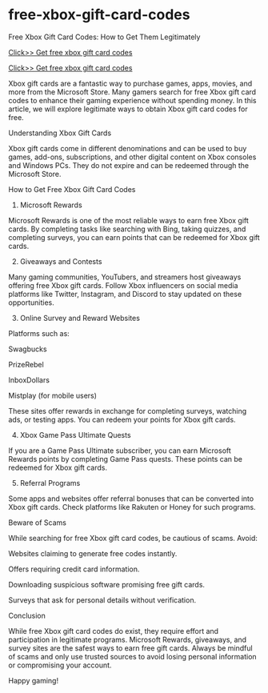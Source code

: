 # free-xbox-gift-card-codes
Free Xbox Gift Card Codes: How to Get Them Legitimately

[Click>> Get free xbox gift card codes](https://giftcard.ndoffer.com/xbgcnkiojrff/)

[Click>> Get free xbox gift card codes](https://giftcard.ndoffer.com/xbgcnkiojrff/)

Xbox gift cards are a fantastic way to purchase games, apps, movies, and more from the Microsoft Store. Many gamers search for free Xbox gift card codes to enhance their gaming experience without spending money. In this article, we will explore legitimate ways to obtain Xbox gift card codes for free.

Understanding Xbox Gift Cards

Xbox gift cards come in different denominations and can be used to buy games, add-ons, subscriptions, and other digital content on Xbox consoles and Windows PCs. They do not expire and can be redeemed through the Microsoft Store.

How to Get Free Xbox Gift Card Codes

1. Microsoft Rewards

Microsoft Rewards is one of the most reliable ways to earn free Xbox gift cards. By completing tasks like searching with Bing, taking quizzes, and completing surveys, you can earn points that can be redeemed for Xbox gift cards.

2. Giveaways and Contests

Many gaming communities, YouTubers, and streamers host giveaways offering free Xbox gift cards. Follow Xbox influencers on social media platforms like Twitter, Instagram, and Discord to stay updated on these opportunities.

3. Online Survey and Reward Websites

Platforms such as:

Swagbucks

PrizeRebel

InboxDollars

Mistplay (for mobile users)

These sites offer rewards in exchange for completing surveys, watching ads, or testing apps. You can redeem your points for Xbox gift cards.

4. Xbox Game Pass Ultimate Quests

If you are a Game Pass Ultimate subscriber, you can earn Microsoft Rewards points by completing Game Pass quests. These points can be redeemed for Xbox gift cards.

5. Referral Programs

Some apps and websites offer referral bonuses that can be converted into Xbox gift cards. Check platforms like Rakuten or Honey for such programs.

Beware of Scams

While searching for free Xbox gift card codes, be cautious of scams. Avoid:

Websites claiming to generate free codes instantly.

Offers requiring credit card information.

Downloading suspicious software promising free gift cards.

Surveys that ask for personal details without verification.

Conclusion

While free Xbox gift card codes do exist, they require effort and participation in legitimate programs. Microsoft Rewards, giveaways, and survey sites are the safest ways to earn free gift cards. Always be mindful of scams and only use trusted sources to avoid losing personal information or compromising your account.

Happy gaming!
